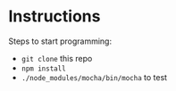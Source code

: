 # Instructions

Steps to start programming:

* `git clone` this repo
* `npm install`
* `./node_modules/mocha/bin/mocha` to test
